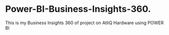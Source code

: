 # Power-BI-Business-Insights-360.
This is my Business Insights 360 of project on AtliQ Hardware using POWER BI
